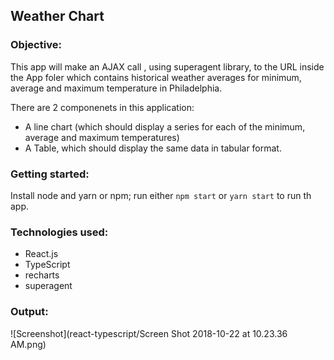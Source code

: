 ## Weather Chart

### Objective:
This app will make an AJAX call , using superagent library, to the URL inside the App foler which contains historical weather averages for minimum, average and maximum temperature in
Philadelphia.

There are 2 componenets in this application: 
* A line chart (which should display a series for each of the minimum, average and maximum temperatures)
* A Table, which should display the same data in tabular format. 


### Getting started:
Install node and yarn or npm; run either `npm start` or `yarn start` to run th app.

### Technologies used:
* React.js
* TypeScript
* recharts
* superagent

### Output:
![Screenshot](react-typescript/Screen Shot 2018-10-22 at 10.23.36 AM.png)